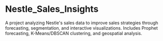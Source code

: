 # Nestle_Sales_Insights
A project analyzing Nestle's sales data to improve sales strategies through forecasting, segmentation, and interactive visualizations. Includes Prophet forecasting, K-Means/DBSCAN clustering, and geospatial analysis.
